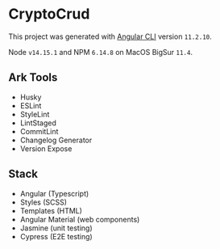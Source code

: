 # CryptoCrud

This project was generated with [Angular CLI](https://github.com/angular/angular-cli) version `11.2.10`.

Node `v14.15.1` and NPM `6.14.8` on MacOS BigSur `11.4`.

## Ark Tools
- Husky
- ESLint
- StyleLint
- LintStaged
- CommitLint
- Changelog  Generator
- Version Expose

## Stack
- Angular (Typescript)
- Styles (SCSS)
- Templates (HTML)
- Angular Material (web components)
- Jasmine (unit testing)
- Cypress (E2E testing)
